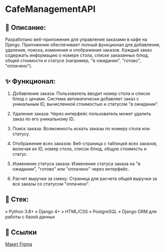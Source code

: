 # CafeManagementAPI

## 📝 Описание:
Разработано веб-приложение для управления заказами в кафе на Django. Приложение обеспечивает полный функционал для добавления, удаления, поиска, изменения и отображения заказов. Каждый заказ содержать информацию о номере стола, списке заказанных блюд, общей стоимости и статусе (например, "в ожидании", "готово", "оплачено").

## ✨ Функционал:
1) Добавление заказа:
Пользователь вводит номер стола и список блюд с ценами. Система автоматически добавляет заказ с уникальным ID, вычисленной стоимостью и статусом "в ожидании".

2) Удаление заказа:
Через интерфейс пользователь может удалить заказ по его уникальному ID.

3) Поиск заказа:
Возможность искать заказы по номеру стола или статусу.

4) Отображение всех заказов:
Веб-страница с таблицей всех заказов, включая их ID, номер стола, список блюд, общую стоимость и статус.

5) Изменение статуса заказа:
Изменение статуса заказа на "в ожидании", "готово" или "оплачено" через интерфейс.

6) Расчет выручки за смену:
Страница для расчета общей выручки за все заказы со статусом "оплачено".

## 🤖 Стек:
» Python 3.8+
» Django 4+
» HTML/CSS
» PostgreSQL
» Django ORM для работы с базой данных

## 📜 Ссылки
[Макет Figma](https://www.figma.com/board/338wTz5ye54iDY7JDi7mu0/CafeManagementAPI?node-id=0-1&p=f&t=4gDe6yiHD2EIXbuL-0)
